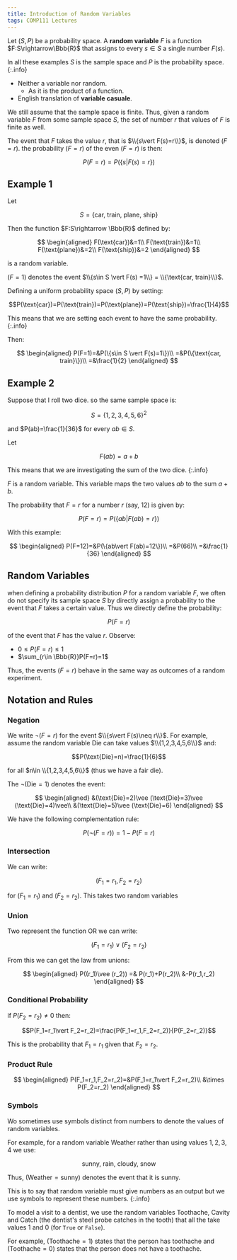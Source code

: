```yaml
---
title: Introduction of Random Variables
tags: COMP111 Lectures
---
```

Let $(S,P)$ be a probability space. A **random variable** $F$ is a function $F:S\rightarrow\Bbb{R}$ that assigns to every $s\in S$ a single number $F(s)$. 

In all these examples $S$ is the sample space and $P$ is the probability space.
{:.info}

* Neither a variable nor random.
	* As it is the product of a function.
* English translation of **variable casuale**.

We still assume that the sample space is finite. Thus, given a random variable $F$ from some sample space $S$, the set of number $r$ that values of $F$ is finite as well.

The event that $F$ takes the value $r$, that is $\\{s\vert F(s)=r\\}$, is denoted $(F=r)$. the probability $(F=r)$ of the even $(F=r)$ is then:

$$P(F=r)=P(\{s\vert F(s)=r\})$$

## Example 1
Let

$$S=\{\text{car, train, plane, ship}\}$$

Then the function $F:S\rightarrow \Bbb{R}$ defined by:

$$
\begin{aligned}
F(\text{car})&=1\\
F(\text{train})&=1\\
F(\text{plane})&=2\\
F(\text{ship})&=2
\end{aligned}
$$

is a random variable.

$(F=1)$ denotes the event $\\{s\in S \vert F(s) =1\\} = \\{\text{car, train}\\}$.

Defining a uniform probability space $(S,P)$ by setting:

$$P(\text{car})=P(\text{train})=P(\text{plane})=P(\text{ship})=\frac{1}{4}$$

This means that we are setting each event to have the same probability.
{:.info}

Then:

$$
\begin{aligned}
P(F=1)=&P(\{s\in S \vert F(s)=1\})\\
=&P(\{\text{car, train}\})\\
=&\frac{1}{2}
\end{aligned}
$$

## Example 2
Suppose that I roll two dice. so the same sample space is:

$$S=\{1,2,3,4,5,6\}^2$$

and $P(ab)=\frac{1}{36}$ for every $ab\in S$.

Let 

$$F(ab) = a+b$$

This means that we are investigating the sum of the two dice.
{:.info}

$F$ is a random variable. This variable maps the two values $ab$ to the sum $a+b$. 

The probability that $F=r$ for a number $r$ (say, 12) is given by:

$$P(F=r)=P(\{ab\vert F(ab)=r\})$$

With this example:

$$
\begin{aligned}
P(F=12)=&P(\{ab\vert F(ab)=12\})\\
=&P(66)\\
=&\frac{1}{36}
\end{aligned}
$$
 
## Random Variables
when defining a probability distribution $P$ for a random variable $F$, we often do not specify its sample space $S$ by directly assign a probability to the event that $F$ takes a certain value. Thus we directly define the probability:

$$P(F=r)$$

of the event that $F$ has the value $r$. Observe:

* $0\leq P(F=r)\leq 1$
* $\sum_{r\in \Bbb{R}}P(F=r)=1$

Thus, the events $(F=r)$ behave in the same way as outcomes of a random experiment.

## Notation and Rules
### Negation
We write $\neg(F=r)$ for the event $\\{s\vert F(s)\neq r\\}$. For example, assume the random variable $\text{Die}$ can take values $\\{1,2,3,4,5,6\\}$ and:

$$P(\text{Die}=n)=\frac{1}{6}$$

for all $n\in \\{1,2,3,4,5,6\\}$ (thus we have a fair die).

The $\neg(\text{Die}=1)$ denotes the event:

$$
\begin{aligned}
&(\text{Die}=2)\vee (\text{Die}=3)\vee (\text{Die}=4)\vee\\
&(\text{Die}=5)\vee (\text{Die}=6)
\end{aligned}
$$

We have the following complementation rule:

$$P(\neg(F=r))=1-P(F=r)$$

### Intersection
We can write:

$$(F_1=r_1,F_2=r_2)$$

for $(F_1=r_1)$ and $(F_2=r_2)$. This takes two random variables

### Union
Two represent the function OR we can write:

$$(F_1=r_1)\vee(F_2=r_2)$$

From this we can get the law from unions:

$$
\begin{aligned}
P((r_1)\vee (r_2)) =& P(r_1)+P(r_2)\\
&-P(r_1,r_2)
\end{aligned}
$$

### Conditional Probability
if $P(F_2=r_2)\neq0$ then:

$$P(F_1=r_1\vert F_2=r_2)=\frac{P(F_1=r_1,F_2=r_2)}{P(F_2=r_2)}$$

This is the probability that $F_1=r_1$ given that $F_2=r_2$.

### Product Rule
$$
\begin{aligned}
P(F_1=r_1,F_2=r_2)=&P(F_1=r_1\vert F_2=r_2)\\
&\times P(F_2=r_2)
\end{aligned}
$$

### Symbols
Wo sometimes use symbols distinct from numbers to denote the values of random variables.

For example, for a random variable $\text{Weather}$ rather than using values $1,2,3,4$ we use:

$$\text{sunny, rain, cloudy, snow}$$

Thus, $(\text{Weather}=\text{sunny})$ denotes the event that it is sunny.

This is to say that random variable must give numbers as an output but we use symbols to represent these numbers.
{:.info}

To model a visit  to a dentist, we use the random variables $\text{Toothache, Cavity}$ and $\text{Catch}$ (the dentist's steel probe catches in the tooth) that all the take values 1 and 0 (for `True` or `False`). 

For example, ($\text{Toothache}=1$) states that the person has toothache and ($\text{Toothache}=0$) states that the person does not have a toothache.
